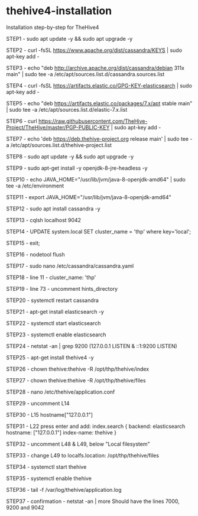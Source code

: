 # thehive4-installation
Installation step-by-step for TheHive4

STEP1 - sudo apt update -y && sudo apt upgrade -y

STEP2 - curl -fsSL https://www.apache.org/dist/cassandra/KEYS | sudo apt-key add -

STEP3 - echo "deb http://archive.apache.org/dist/cassandra/debian 311x main" | sudo tee -a /etc/apt/sources.list.d/cassandra.sources.list

STEP4 - curl -fsSL https://artifacts.elastic.co/GPG-KEY-elasticsearch | sudo apt-key add -

STEP5 - echo "deb https://artifacts.elastic.co/packages/7.x/apt stable main" | sudo tee -a /etc/apt/sources.list.d/elastic-7.x.list

STEP6 - curl https://raw.githubusercontent.com/TheHive-Project/TheHive/master/PGP-PUBLIC-KEY | sudo apt-key add -

STEP7 - echo 'deb https://deb.thehive-project.org release main' | sudo tee -a /etc/apt/sources.list.d/thehive-project.list

STEP8 - sudo apt update -y && sudo apt upgrade -y

STEP9 - sudo apt-get install -y openjdk-8-jre-headless -y

STEP10 - echo JAVA_HOME="/usr/lib/jvm/java-8-openjdk-amd64" | sudo tee -a /etc/environment

STEP11 - export JAVA_HOME="/usr/lib/jvm/java-8-openjdk-amd64"

STEP12 - sudo apt install cassandra -y

STEP13 - cqlsh localhost 9042

STEP14 - UPDATE system.local SET cluster_name = 'thp' where key='local';

STEP15 - exit;

STEP16 - nodetool flush

STEP17 - sudo nano /etc/cassandra/cassandra.yaml

STEP18 - line 11 - cluster_name: 'thp'

STEP19 - line 73 - uncomment hints_directory

STEP20 - systemctl restart cassandra

STEP21 - apt-get install elasticsearch -y

STEP22 - systemctl start elasticsearch

STEP23 - systemctl enable elasticsearch

STEP24 - netstat -an | grep 9200 (127.0.0.1 LISTEN & ::1:9200 LISTEN)

STEP25 - apt-get install thehive4 -y

STEP26 - chown thehive:thehive -R /opt/thp/thehive/index

STEP27 - chown thehive:thehive -R /opt/thp/thehive/files

STEP28 - nano /etc/thehive/application.conf

STEP29 - uncomment L14

STEP30 - L15 hostname["127.0.0.1"]

STEP31 - L22 press enter and add:
index.search {
  backend: elasticsearch
  hostname: ["127.0.0.1"]
  index-name: thehive
}

STEP32 - uncomment L48 & L49, below "Local filesystem"

STEP33 - change L49 to localfs.location: /opt/thp/thehive/files

STEP34 - systemctl start thehive

STEP35 - systemctl enable thehive

STEP36 - tail -f /var/log/thehive/application.log

STEP37 - confirmation - netstat -an | more
Should have the lines 7000, 9200 and 9042
